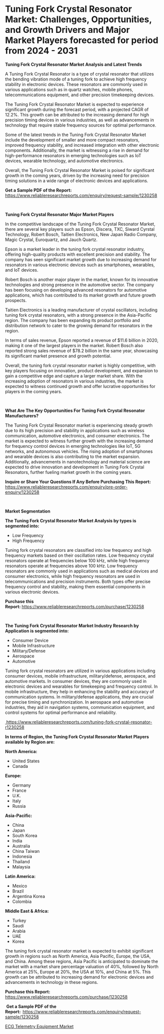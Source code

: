<p><h1>Tuning Fork Crystal Resonator Market: Challenges, Opportunities, and Growth Drivers and Major Market Players forecasted for period from 2024 - 2031</h1></p><p><strong>Tuning Fork Crystal Resonator Market Analysis and Latest Trends</strong></p>
<p><p>A Tuning Fork Crystal Resonator is a type of crystal resonator that utilizes the bending vibration mode of a tuning fork to achieve high frequency stability in electronic devices. These resonators are commonly used in various applications such as in quartz watches, mobile phones, telecommunications equipment, and other precision timekeeping devices.</p><p>The Tuning Fork Crystal Resonator Market is expected to experience significant growth during the forecast period, with a projected CAGR of 12.2%. This growth can be attributed to the increasing demand for high precision timing devices in various industries, as well as advancements in technology that require stable frequency sources for optimal performance.</p><p>Some of the latest trends in the Tuning Fork Crystal Resonator Market include the development of smaller and more compact resonators, improved frequency stability, and increased integration with other electronic components. Additionally, the market is witnessing a rise in demand for high-performance resonators in emerging technologies such as IoT devices, wearable technology, and automotive electronics.</p><p>Overall, the Tuning Fork Crystal Resonator Market is poised for significant growth in the coming years, driven by the increasing need for precision timing solutions in a wide range of electronic devices and applications.</p></p>
<p><strong>Get a Sample PDF of the Report:&nbsp;</strong> <a href="https://www.reliableresearchreports.com/enquiry/request-sample/1230258">https://www.reliableresearchreports.com/enquiry/request-sample/1230258</a></p>
<p>&nbsp;</p>
<p><strong>Tuning Fork Crystal Resonator Major Market Players</strong></p>
<p><p>In the competitive landscape of the Tuning Fork Crystal Resonator Market, there are several key players such as Epson, Discera, TXC, Siward Cyrstal Technology, Robert Bosch, Taitien Electronics, New Japan Radio Company, Magic Crystal, Euroquartz, and Jauch Quartz. </p><p>Epson is a market leader in the tuning fork crystal resonator industry, offering high-quality products with excellent precision and stability. The company has seen significant market growth due to increasing demand for resonators in various electronic devices such as smartphones, wearables, and IoT devices.</p><p>Robert Bosch is another major player in the market, known for its innovative technologies and strong presence in the automotive sector. The company has been focusing on developing advanced resonators for automotive applications, which has contributed to its market growth and future growth prospects.</p><p>Taitien Electronics is a leading manufacturer of crystal oscillators, including tuning fork crystal resonators, with a strong presence in the Asia-Pacific region. The company has been expanding its product portfolio and distribution network to cater to the growing demand for resonators in the region.</p><p>In terms of sales revenue, Epson reported a revenue of $11.6 billion in 2020, making it one of the largest players in the market. Robert Bosch also reported strong sales revenue of $78.2 billion in the same year, showcasing its significant market presence and growth potential.</p><p>Overall, the tuning fork crystal resonator market is highly competitive, with key players focusing on innovation, product development, and expansion to gain a competitive edge and capture a larger market share. With the increasing adoption of resonators in various industries, the market is expected to witness continued growth and offer lucrative opportunities for players in the coming years.</p></p>
<p>&nbsp;</p>
<p><strong>What Are The Key Opportunities For Tuning Fork Crystal Resonator Manufacturers?</strong></p>
<p><p>The Tuning Fork Crystal Resonator market is experiencing steady growth due to its high precision and stability in applications such as wireless communication, automotive electronics, and consumer electronics. The market is expected to witness further growth with the increasing demand for frequency control devices in emerging technologies like IoT, 5G networks, and autonomous vehicles. The rising adoption of smartphones and wearable devices is also contributing to the market expansion. Additionally, advancements in nanotechnology and material science are expected to drive innovation and development in Tuning Fork Crystal Resonators, further fueling market growth in the coming years.</p></p>
<p><strong>Inquire or Share Your Questions If Any Before Purchasing This Report:</strong> <a href="https://www.reliableresearchreports.com/enquiry/pre-order-enquiry/1230258">https://www.reliableresearchreports.com/enquiry/pre-order-enquiry/1230258</a></p>
<p>&nbsp;</p>
<p><strong>Market Segmentation</strong></p>
<p><strong>The Tuning Fork Crystal Resonator Market Analysis by types is segmented into:</strong></p>
<p><ul><li>Low Frequency</li><li>High Frequency</li></ul></p>
<p><p>Tuning fork crystal resonators are classified into low frequency and high frequency markets based on their oscillation rates. Low frequency crystal resonators operate at frequencies below 100 kHz, while high frequency resonators operate at frequencies above 100 kHz. Low frequency resonators are commonly used in applications such as medical devices and consumer electronics, while high frequency resonators are used in telecommunications and precision instruments. Both types offer precise frequency control and stability, making them essential components in various electronic devices.</p></p>
<p><strong>Purchase this Report:&nbsp;</strong><a href="https://www.reliableresearchreports.com/purchase/1230258">https://www.reliableresearchreports.com/purchase/1230258</a></p>
<p>&nbsp;</p>
<p><strong>The Tuning Fork Crystal Resonator Market Industry Research by Application is segmented into:</strong></p>
<p><ul><li>Consumer Device</li><li>Mobile Infrastructure</li><li>Military/Defense</li><li>Aerospace</li><li>Automotive</li></ul></p>
<p><p>Tuning fork crystal resonators are utilized in various applications including consumer devices, mobile infrastructure, military/defense, aerospace, and automotive markets. In consumer devices, they are commonly used in electronic devices and wearables for timekeeping and frequency control. In mobile infrastructure, they help in enhancing the stability and accuracy of communication systems. In military/defense applications, they are crucial for precise timing and synchronization. In aerospace and automotive industries, they aid in navigation systems, communication equipment, and control systems for optimal performance and reliability.</p></p>
<p><a href="https://www.reliableresearchreports.com/tuning-fork-crystal-resonator-r1230258">&nbsp;https://www.reliableresearchreports.com/tuning-fork-crystal-resonator-r1230258</a></p>
<p><strong>In terms of Region, the Tuning Fork Crystal Resonator Market Players available by Region are:</strong></p>
<p>
    <p> <strong> North America: </strong>
        <ul>
            <li>United States</li>
            <li>Canada</li>
        </ul>
        </p> 
    <p> <strong> Europe: </strong>
        <ul>
            <li>Germany</li>
            <li>France</li>
            <li>U.K.</li>
            <li>Italy</li>
            <li>Russia</li>
        </ul>
        </p> 
    <p> <strong> Asia-Pacific: </strong>
        <ul>
            <li>China</li>
            <li>Japan</li>
            <li>South Korea</li>
            <li>India</li>
            <li>Australia</li>
            <li>China Taiwan</li>
            <li>Indonesia</li>
            <li>Thailand</li>
            <li>Malaysia</li>
        </ul>
        </p> 
    <p> <strong> Latin America: </strong>
        <ul>
            <li>Mexico</li>
            <li>Brazil</li>
            <li>Argentina Korea</li>
            <li>Colombia</li>
        </ul>
        </p> 
    <p> <strong> Middle East & Africa: </strong>
        <ul>
            <li>Turkey</li>
            <li>Saudi</li>
            <li>Arabia</li>
            <li>UAE</li>
            <li>Korea</li>
        </ul>
    </p>
    </p>
<p><p>The tuning fork crystal resonator market is expected to exhibit significant growth in regions such as North America, Asia Pacific, Europe, the USA, and China. Among these regions, Asia Pacific is anticipated to dominate the market with a market share percentage valuation of 40%, followed by North America at 25%, Europe at 20%, the USA at 10%, and China at 5%. This growth can be attributed to increasing demand for electronic devices and advancements in technology in these regions.</p></p>
<p><strong>Purchase this Report: </strong><a href="https://www.reliableresearchreports.com/purchase/1230258">https://www.reliableresearchreports.com/purchase/1230258</a></p>
<p>&nbsp;<strong>Get a Sample PDF of the Report:&nbsp;&nbsp;</strong><a href="https://www.reliableresearchreports.com/enquiry/request-sample/1230258">https://www.reliableresearchreports.com/enquiry/request-sample/1230258</a></p>
<p><strong></strong></p>
<p><p><a href="https://view.publitas.com/reportprime-1/ecg-telemetry-equipment-market-outlook-complete-industry-analysis-2024-to-2031/">ECG Telemetry Equipment Market</a></p></p>